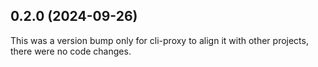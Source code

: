 ## 0.2.0 (2024-09-26)

This was a version bump only for cli-proxy to align it with other projects, there were no code changes.